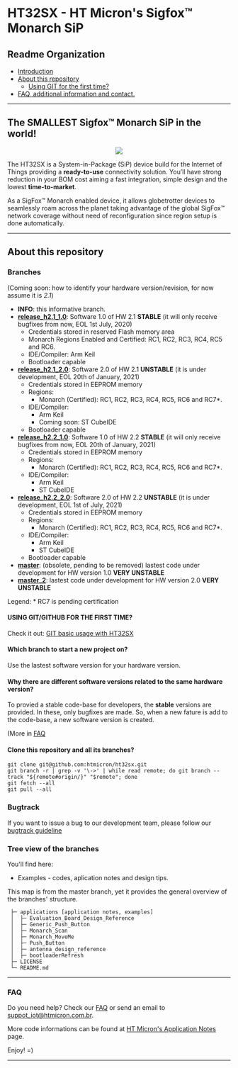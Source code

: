 # HT32SX - HT Micron's Sigfox™ Monarch SiP

## Readme Organization

* [Introduction](#the-smallest-sigfox-monarch-sip-in-the-world)
* [About this repository](#about-this-repository)
  * [Using GIT for the first time?](/git_basic_usage_with_ht32sx_repo.md)
* [FAQ, additional information and contact.](#faq)

<hr>

## The SMALLEST Sigfox™ Monarch SiP in the world!

<div align="center">
  <img src="https://encrypted-tbn0.gstatic.com/images?q=tbn:ANd9GcSesenrhZDRBpVRdUHpQ5ouT6wUTu0t0zaYtSI5GZqXJjGc2tor4Q&s">
</div>

The HT32SX is a System-in-Package (SiP) device build for the Internet of Things providing a **ready-to-use** connectivity solution.
You’ll have strong reduction in your BOM cost aiming a fast integration, simple design and the lowest **time-to-market**.

As a SigFox™ Monarch enabled device, it allows globetrotter devices to seamlessly roam across the planet taking advantage of the global SigFox™ network coverage without need of reconfiguration since region setup is done automatically.

<hr>

## About this repository


### Branches

(Coming soon: how to identify your hardware version/revision, for now assume it is *2.1*)

* **INFO**: this informative branch.
* **[release_h2.1_1.0](https://github.com/htmicron/ht32sx/tree/release_h2.1_1.0)**: Software 1.0 of HW 2.1 **STABLE** (it will only receive bugfixes from now, EOL 1st July, 2020)
  * Credentials stored in reserved Flash memory area
  * Monarch Regions Enabled and Certified: RC1, RC2, RC3, RC4, RC5 and RC6.
  * IDE/Compiler: Arm Keil
  * Bootloader capable
* **[release_h2.1_2.0](https://github.com/htmicron/ht32sx/tree/release_h2.1_2.0)**: Software 2.0 of HW 2.1 **UNSTABLE** (it is under development, EOL 20th of January, 2021)
  * Credentials stored in EEPROM memory
  * Regions:
    * Monarch (Certified): RC1, RC2, RC3, RC4, RC5, RC6 and RC7*.
  * IDE/Compiler:
    * Arm Keil
    * Coming soon: ST CubeIDE
  * Bootloader capable
* **[release_h2.2_1.0](https://github.com/htmicron/ht32sx/tree/release_h2.2_1.0)**: Software 1.0 of HW 2.2 **STABLE** (it will only receive bugfixes from now, EOL 20th of January, 2021)
  * Credentials stored in EEPROM memory
  * Regions:
    * Monarch (Certified): RC1, RC2, RC3, RC4, RC5, RC6 and RC7*.
  * IDE/Compiler:
    * Arm Keil
    * ST CubeIDE
* **[release_h2.2_2.0](https://github.com/htmicron/ht32sx/tree/release_h2.2_2.0)**: Software 2.0 of HW 2.2 **UNSTABLE** (it is under development, EOL 1st of July, 2021)
  * Credentials stored in EEPROM memory
  * Regions:
    * Monarch (Certified): RC1, RC2, RC3, RC4, RC5, RC6 and RC7*.
  * IDE/Compiler:
    * Arm Keil
    * ST CubeIDE
  * Bootloader capable
* **[master](https://github.com/htmicron/ht32sx/tree/master)**: (obsolete, pending to be removed) lastest code under development for HW version 1.0 **VERY UNSTABLE**
* **[master_2](https://github.com/htmicron/ht32sx/tree/master_2)**: lastest code under development for HW version 2.0 **VERY UNSTABLE**

Legend: * RC7 is pending certification

#### USING GIT/GITHUB FOR THE FIRST TIME?
Check it out: [GIT basic usage with HT32SX](/git_basic_usage_with_ht32sx_repo.md)

#### Which branch to start a new project on?
Use the lastest software version for your hardware version.

#### Why there are different software versions related to the same hardware version?
To provied a stable code-base for developers, the **stable** versions are provided. In these, only bugfixes are made. So, when a new fature is add to the code-base, a new software version is created.

(More in [FAQ](https://htmicron.github.io/FAQ/html/index.html)

#### Clone this repository and all its branches?

```
git clone git@github.com:htmicron/ht32sx.git
git branch -r | grep -v '\->' | while read remote; do git branch --track "${remote#origin/}" "$remote"; done
git fetch --all
git pull --all
```

### Bugtrack
If you want to issue a bug to our development team, please follow our [bugtrack guideline](How_to_bugtracker.md)

### Tree view of the branches

You'll find here:
*  Examples - codes, aplication notes and design tips.

This map is from the master branch, yet it provides the general overview of the branches' structure.
```
 ├─ applications [application notes, examples]
 │  ├─ Evaluation_Board_Design_Reference
 │  ├─ Generic_Push_Button
 │  ├─ Monarch_Scan
 │  ├─ Monarch_MoveMe
 │  ├─ Push_Button
 │  ├─ antenna_design_reference
 │  ├─ bootloaderRefresh
 ├─ LICENSE
 └─ README.md
```

<hr>

### FAQ

Do you need help? Check our [FAQ](https://htmicron.github.io/FAQ/html/index.html) or send an email to suppot_iot@htmicron.com.br. 


More code informations can be found at [HT Micron's Application Notes](https://htmicron.github.io/index.html) page.

Enjoy! =)

---
